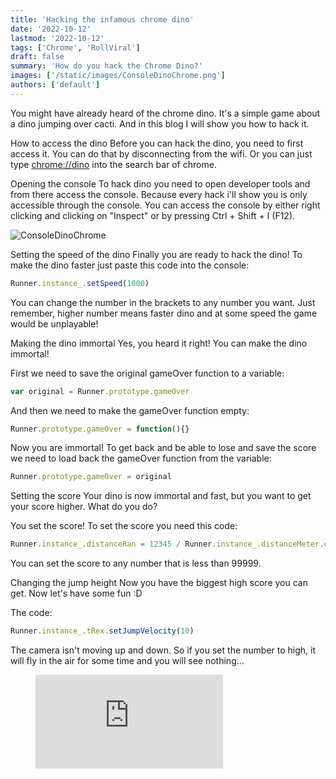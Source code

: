 ```yaml
---
title: 'Hacking the infamous chrome dino'
date: '2022-10-12'
lastmod: '2022-10-12'
tags: ['Chrome', 'RollViral']
draft: false
summary: 'How do you hack the Chrome Dino?'
images: ['/static/images/ConsoleDinoChrome.png']
authors: ['default']
---
```


You might have already heard of the chrome dino. It's a simple game about a dino jumping over cacti. And in this blog I will show you how to hack it.

How to access the dino
Before you can hack the dino, you need to first access it. You can do that by disconnecting from the wifi. Or you can just type [chrome://dino](chrome://dino) into the search bar of chrome.

Opening the console
To hack dino you need to open developer tools and from there access the console. Because every hack i'll show you is only accessible through the console. You can access the console by either right clicking and clicking on "Inspect" or by pressing Ctrl + Shift + I (F12).


![ConsoleDinoChrome](/static/images/ConsoleDinoChrome.png)


Setting the speed of the dino
Finally you are ready to hack the dino! To make the dino faster just paste this code into the console: 

```javascript
Runner.instance_.setSpeed(1000)
```

You can change the number in the brackets to any number you want. Just remember, higher number means faster dino and at some speed the game would be unplayable!

Making the dino immortal
Yes, you heard it right! You can make the dino immortal!

First we need to save the original gameOver function to a variable:

```javascript
var original = Runner.prototype.gameOver
```

And then we need to make the gameOver function empty:

```javascript
Runner.prototype.gameOver = function(){}
```

Now you are immortal! To get back and be able to lose and save the score we need to load back the gameOver function from the variable: 

```javascript
Runner.prototype.gameOver = original
```

Setting the score
Your dino is now immortal and fast, but you want to get your score higher. What do you do?

You set the score! To set the score you need this code: 

```javascript
Runner.instance_.distanceRan = 12345 / Runner.instance_.distanceMeter.config.COEFFICIENT
```

You can set the score to any number that is less than 99999.

Changing the jump height
Now you have the biggest high score you can get. Now let's have some fun :D

The code: 

```javascript
Runner.instance_.tRex.setJumpVelocity(10)
```

The camera isn't moving up and down. So if you set the number to high, it will fly in the air for some time and you will see nothing...

<figure class="video_container">
  <iframe src="https://www.youtube.com/embed/enMumwvLAug" frameborder="0" allowfullscreen="true"> </iframe>
</figure>
